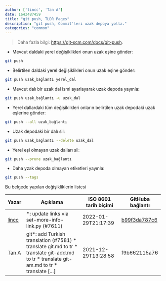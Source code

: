 ```yaml
---
author: ['lincc', 'Tan A']
date: 1643487459
title: "git push, TLDR Pages"
description: "git push, Commit'leri uzak depoya yolla."
categories: "common"
---
```

> Daha fazla bilgi: <https://git-scm.com/docs/git-push>.

- Mevcut daldaki yerel değişiklikleri onun uzak eşine gönder:

```bash
git push
```

- Belirtilen daldaki yerel değişiklikleri onun uzak eşine gönder:

```bash
git push uzak_bağlantı yerel_dal
```

- Mevcut dalı bir uzak dal ismi ayarlayarak uzak depoda yayınla:

```bash
git push uzak_bağlantı -u uzak_dal
```

- Yerel dallardaki tüm değişiklikleri onların belirtilen uzak depodaki uzak eşlerine gönder:

```bash
git push --all uzak_bağlantı
```

- Uzak depodaki bir dalı sil:

```bash
git push uzak_bağlantı --delete uzak_dal
```

- Yerel eşi olmayan uzak dalları sil:

```bash
git push --prune uzak_bağlantı
```

- Daha yzak depoda olmayan etiketleri yayınla:

```bash
git push --tags
```
Bu belgede yapılan değişikliklerin listesi


Yazar | Açıklama | ISO 8601 tarih biçimi | GitHuba bağlantı
------|-----|-----|-----
[lincc](mailto:46962923+blueskyson@users.noreply.github.com) | *: update links via set-more-info-link.py (#7611) | 2022-01-29T21:17:39 | [b99f3da787c6](https://github.com/tldr-pages/tldr/commit/b99f3da787c6f43a545b9cb5ebd8265b1367fbc4)
[Tan A](mailto:40173707+yutyo@users.noreply.github.com) | git*: add Turkish translation (#7581) * translate git.md to tr * translate git-add.md to tr * translate git-am.md to tr * translate [...] | 2021-12-29T13:28:58 | [f9b662115a76](https://github.com/tldr-pages/tldr/commit/f9b662115a765f843982cea237d608aab423e3f7)

